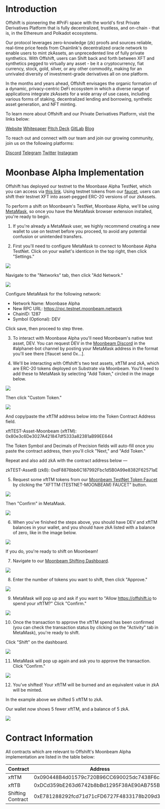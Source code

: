 # Introduction

Offshift is pioneering the #PriFi space with the world&#39;s first Private Derivatives Platform that is fully decentralized, trustless, and on-chain - that is, in the Ethereum and Polkadot ecosystems.

 Our protocol leverages zero-knowledge (zk) proofs and sources reliable, real-time price feeds from Chainlink&#39;s decentralized oracle network to enable users to mint zkAssets, an unprecedented line of fully private synthetics. With Offshift, users can Shift back and forth between XFT and synthetics pegged to virtually any asset - be it a cryptocurrency, fiat currency, stock, gold, silver, or any other commodity, making for an unrivaled diversity of investment-grade derivatives all on one platform.

 In the months and years ahead, Offshift envisages the organic formation of a dynamic, privacy-centric DeFi ecosystem in which a diverse range of applications integrate zkAssets for a wide array of use cases, including various forms of staking, decentralized lending and borrowing, synthetic asset generation, and NFT minting.

To learn more about Offshift and our Private Derivatives Platform, visit the links below:

[Website](http://offshift.io/)
[Whitepaper](https://offshift.io/content/offshift_whitepaper_v1.pdf)
[Pitch Deck](https://offshift.io/content/offshift_pitchdeck_v2.pdf)
[GitLab](https://open.offshift.io/)
[Blog](https://medium.com/offshift)

To reach out and connect with our team and join our growing community, join us on the following platforms:

[Discord](https://discord.gg/9mZswcKRvz)
[Telegram](https://t.me/OffshiftXFT)
[Twitter](https://twitter.com/OffshiftXFT)
[Instagram](https://www.instagram.com/officialoffshift/)

# Moonbase Alpha Implementation

Offshift has deployed our testnet to the Moonbase Alpha TestNet, which you can access via [this link](https://offshift.io/moonbeam-shift.html#). Using testnet tokens from our [faucet](https://offshift.io/moonbeam-faucet.html#), users can shift their testnet XFT into asset-pegged ERC-20 versions of our zkAssets.

To perform a shift on Moonbeam&#39;s TestNet, Moonbase Alpha, we&#39;ll be using [MetaMask](https://metamask.io/), so once you have the MetaMask browser extension installed, you&#39;re ready to begin.

1) If you&#39;re already a MetaMask user, we highly recommend creating a new wallet to use on testnet before you proceed, to avoid any potential confusion or unintended transfers.

2) First you&#39;ll need to configure MetaMask to connect to Moonbase Alpha TestNet. Click on your wallet&#39;s identicon in the top right, then click &quot;Settings.&quot;

![](../images/offshift/image1.png)

Navigate to the &quot;Networks&quot; tab, then click &quot;Add Network.&quot;

![](../images/offshift/image2.png)

Configure MetaMask for the following network:

- Network Name: Moonbase Alpha
- New RPC URL: https://rpc.testnet.moonbeam.network
- ChainID: 1287
- Symbol (Optional): DEV

Click save, then proceed to step three.

3) To interact with Moonbase Alpha you&#39;ll need Moonbeam&#39;s native test asset, DEV. You can request DEV in the [Moonbeam Discord](https://discord.gg/M8b6GktCYx) in the #alphanet-bot channel by posting your MetaMask address in the format you&#39;ll see there [!faucet send 0x…].

4) We&#39;ll be interacting with Offshift&#39;s two test assets, xftTM and zkA, which are ERC-20 tokens deployed on Substrate via Moonbeam. You&#39;ll need to add these to MetaMask by selecting &quot;Add Token,&quot; circled in the image below.

![](../images/offshift/image3.png)

Then click &quot;Custom Token.&quot;

![](../images/offshift/image4.png)

And copy/paste the xftTM address below into the Token Contract Address field.

xftTEST-Asset-Moonbeam (xftTM): 0x80e3c6De3027A421847df5333a82381aB99EE644

The Token Symbol and Decimals of Precision fields will auto-fill once you paste the contract address, then you&#39;ll click &quot;Next,&quot; and &quot;Add Token.&quot;

Repeat and also add zkA with the contract address below —

zkTEST-AssetB (zkB): 0xdF8876bb6C187992Fbc1d5B0A99e8382F62571aE

5) Request some xftTM tokens from our [Moonbeam TestNet Token Faucet](https://offshift.io/moonbeam-faucet.html#) by clicking the &quot;XFTTM (TESTNET-MOONBEAM) FAUCET&quot; button.

![](../images/offshift/image5.png)

Then &quot;Confirm&quot; in MetaMask.

![](../images/offshift/image6.png)

6) When you&#39;ve finished the steps above, you should have DEV and xftTM balances in your wallet, and you should have zkA listed with a balance of zero, like in the image below.

![](../images/offshift/image7.png)

If you do, you&#39;re ready to shift on Moonbeam!

7) Navigate to our [Moonbeam Shifting Dashboard](https://offshift.io/moonbeam-shift.html#).

![](../images/offshift/image8.png)

8) Enter the number of tokens you want to shift, then click &quot;Approve.&quot;

![](../images/offshift/image9.png)

9) MetaMask will pop up and ask if you want to &quot;Allow https://offshift.io to spend your xftTM?&quot; Click &quot;Confirm.&quot;

![](../images/offshift/image10.png)

10) Once the transaction to approve the xftTM spend has been confirmed (you can check the transaction status by clicking on the &quot;Activity&quot; tab in MetaMask), you&#39;re ready to shift.

Click &quot;Shift&quot; on the dashboard.

![](../images/offshift/image11.png)

11) MetaMask will pop up again and ask you to approve the transaction. Click &quot;Confirm.&quot;

![](../images/offshift/image12.png)

12) You&#39;ve shifted! Your xftTM will be burned and an equivalent value in zkA will be minted.

In the example above we shifted 5 xftTM to zkA.

Our wallet now shows 5 fewer xftTM, and a balance of 5 zkA.

![](../images/offshift/image13.png)

# Contract Information

All contracts which are relevant to Offshift&#39;s Moonbeam Alpha implementation are listed in the table below:

| Contract | Address |
| --- | --- |
| xftTM | 0x090448B4d01579c720B96CC690025dc7438F6caE |
| xftTB | 0xDCd359bE263d6742b8bBd1295F38AE90AB755B4c |
| Shifting Contract | 0xE781288292fcd71d71cFD6727F4833178b209d32 |
